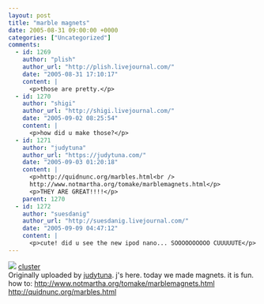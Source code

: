 ```yaml
---
layout: post
title: "marble magnets"
date: 2005-08-31 09:00:00 +0000
categories: ["Uncategorized"]
comments:
  - id: 1269
    author: "plish"
    author_url: "http://plish.livejournal.com/"
    date: "2005-08-31 17:10:17"
    content: |
      <p>those are pretty.</p>
  - id: 1270
    author: "shigi"
    author_url: "http://shigi.livejournal.com/"
    date: "2005-09-02 08:25:54"
    content: |
      <p>how did u make those?</p>
  - id: 1271
    author: "judytuna"
    author_url: "https://judytuna.com/"
    date: "2005-09-03 01:20:18"
    content: |
      <p>http://quidnunc.org/marbles.html<br />
      http://www.notmartha.org/tomake/marblemagnets.html</p>
      <p>THEY ARE GREAT!!!!</p>
    parent: 1270
  - id: 1272
    author: "suesdanig"
    author_url: "http://suesdanig.livejournal.com/"
    date: "2005-09-09 04:47:12"
    content: |
      <p>cute! did u see the new ipod nano... SOOOOOOOOOO CUUUUUTE</p>
---
```


![](http://photos25.flickr.com/38828681_37b4845493_m.jpg) 
   [cluster](http://www.flickr.com/photos/judytuna/38828681/)  
  Originally uploaded by [judytuna](http://www.flickr.com/people/judytuna/). j's here. today we made magnets. it is fun. 
how to: 
http://www.notmartha.org/tomake/marblemagnets.html 
 http://quidnunc.org/marbles.html